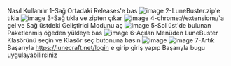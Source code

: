 Nasıl Kullanılır
  1-Sağ Ortadaki Releases'e bas
  ![image](https://github.com/user-attachments/assets/2586dd8c-6d35-464a-bc57-3423353a8470)
  2-LuneBuster.zip'e tıkla
  ![image](https://github.com/user-attachments/assets/cbe0e4a3-1ff3-4bd4-aab2-f381f18a6e19)
  3-Sağ tıkla ve zipten çıkar
  ![image](https://github.com/user-attachments/assets/6749c204-d4f6-4837-9414-f5d6a8e0fbf8)
  4-chrome://extensions/'a gel ve Sağ üstdeki Geliştirici Modunu aç
  ![image](https://github.com/user-attachments/assets/cabfa2d3-442d-453d-adc5-9b661bd8453b)
  5-Sol üst'de bulunan Paketlenmiş öğeden yükleye bas
  ![image](https://github.com/user-attachments/assets/80f0138e-1659-479f-8819-cf4a700b6ba7)
  6-Açılan Menüden LuneBuster Klasörünü seçin ve Klasör seç butonuna basın
  ![image](https://github.com/user-attachments/assets/4fb6ab68-3330-48d8-a2b3-db8d088a31e2)
  ![image](https://github.com/user-attachments/assets/f0d510bc-d5a0-4026-87eb-c252fb977c87)
  7-Artık Başarıyla https://lunecraft.net/login e girip giriş yapıp Başarıyla bugu uygulayabilirsiniz


